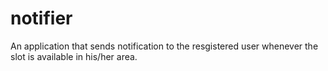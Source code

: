 # notifier
An application that sends notification to the resgistered user whenever the slot is available in his/her area.
